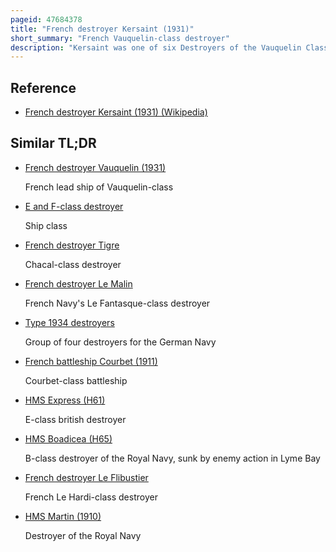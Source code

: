 ```yaml
---
pageid: 47684378
title: "French destroyer Kersaint (1931)"
short_summary: "French Vauquelin-class destroyer"
description: "Kersaint was one of six Destroyers of the Vauquelin Class built for the french Navy in the 1930s. The Ship entered Service in 1934 and spent most of her Career in the Mediterranean. During the spanish civil War of 1936-1939 she was one of the Ships who helped to enforce the non-intervention Agreement. All the Vauquelins were assigned to the high Sea Forces when France declared War on Germany in September 1939 which was tasked with escorting french Convoys and supporting the other Commands as needed. Kersaint helped once to protect a Group of Freighters in the atlantic but otherwise remained in the Mediterranean for the Duration of the War."
---
```


## Reference

- [French destroyer Kersaint (1931) (Wikipedia)](https://en.wikipedia.org/?curid=47684378)

## Similar TL;DR

- [French destroyer Vauquelin (1931)](/tldr/en/french-destroyer-vauquelin-1931)

  French lead ship of Vauquelin-class

- [E and F-class destroyer](/tldr/en/e-and-f-class-destroyer)

  Ship class

- [French destroyer Tigre](/tldr/en/french-destroyer-tigre)

  Chacal-class destroyer

- [French destroyer Le Malin](/tldr/en/french-destroyer-le-malin)

  French Navy's Le Fantasque-class destroyer

- [Type 1934 destroyers](/tldr/en/type-1934-destroyers)

  Group of four destroyers for the German Navy

- [French battleship Courbet (1911)](/tldr/en/french-battleship-courbet-1911)

  Courbet-class battleship

- [HMS Express (H61)](/tldr/en/hms-express-h61)

  E-class british destroyer

- [HMS Boadicea (H65)](/tldr/en/hms-boadicea-h65)

  B-class destroyer of the Royal Navy, sunk by enemy action in Lyme Bay

- [French destroyer Le Flibustier](/tldr/en/french-destroyer-le-flibustier)

  French Le Hardi-class destroyer

- [HMS Martin (1910)](/tldr/en/hms-martin-1910)

  Destroyer of the Royal Navy
